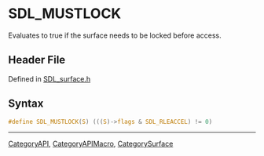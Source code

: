 # SDL_MUSTLOCK

Evaluates to true if the surface needs to be locked before access.

## Header File

Defined in [SDL_surface.h](https://github.com/libsdl-org/SDL/blob/SDL2/include/SDL_surface.h)

## Syntax

```c
#define SDL_MUSTLOCK(S) (((S)->flags & SDL_RLEACCEL) != 0)
```





----
[CategoryAPI](CategoryAPI), [CategoryAPIMacro](CategoryAPIMacro), [CategorySurface](CategorySurface)

